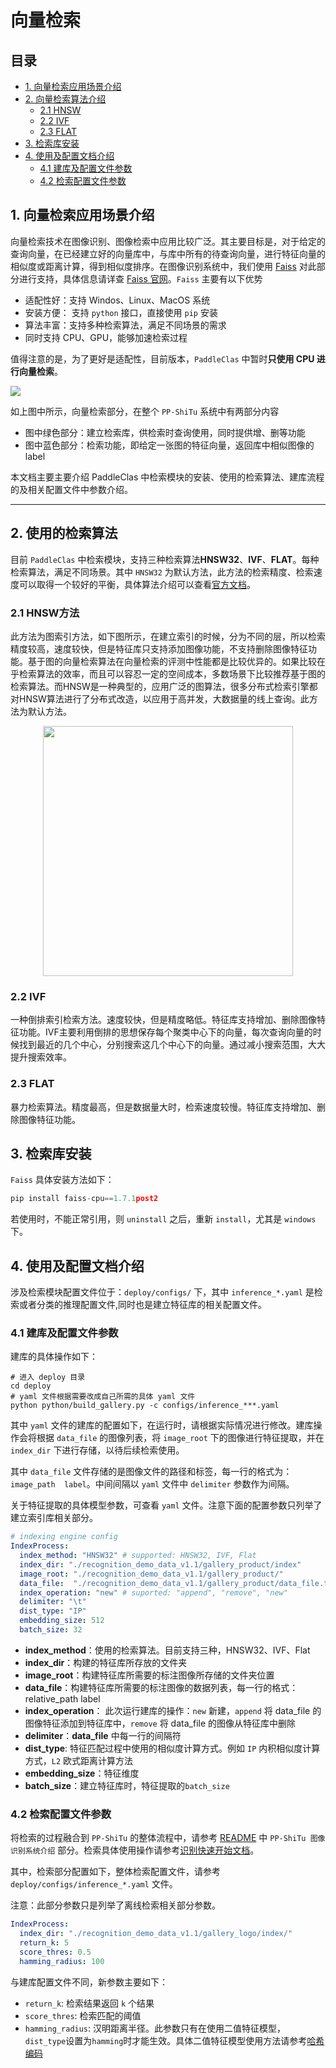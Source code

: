 # 向量检索

## 目录

- [1. 向量检索应用场景介绍](#1)
- [2. 向量检索算法介绍](#2)
	- [2.1 HNSW](#2.1)
	- [2.2 IVF](#2.2)
	- [2.3 FLAT](#2.3)
- [3. 检索库安装](#3)
- [4. 使用及配置文档介绍](#4)
	- [4.1 建库及配置文件参数](#4.1)
	- [4.2 检索配置文件参数](#4.2)


<a name="1"></a>
## 1. 向量检索应用场景介绍

向量检索技术在图像识别、图像检索中应用比较广泛。其主要目标是，对于给定的查询向量，在已经建立好的向量库中，与库中所有的待查询向量，进行特征向量的相似度或距离计算，得到相似度排序。在图像识别系统中，我们使用 [Faiss](https://github.com/facebookresearch/faiss) 对此部分进行支持，具体信息请详查 [Faiss 官网](https://github.com/facebookresearch/faiss)。`Faiss` 主要有以下优势

- 适配性好：支持 Windos、Linux、MacOS 系统
- 安装方便： 支持 `python` 接口，直接使用 `pip` 安装
- 算法丰富：支持多种检索算法，满足不同场景的需求
- 同时支持 CPU、GPU，能够加速检索过程

值得注意的是，为了更好是适配性，目前版本，`PaddleClas` 中暂时**只使用 CPU 进行向量检索**。

![](../../images/structure.jpg)

如上图中所示，向量检索部分，在整个 `PP-ShiTu` 系统中有两部分内容

- 图中绿色部分：建立检索库，供检索时查询使用，同时提供增、删等功能
- 图中蓝色部分：检索功能，即给定一张图的特征向量，返回库中相似图像的 label

本文档主要主要介绍 PaddleClas 中检索模块的安装、使用的检索算法、建库流程的及相关配置文件中参数介绍。

--------------------------

<a name="2"></a>
## 2. 使用的检索算法

目前 `PaddleClas` 中检索模块，支持三种检索算法**HNSW32**、**IVF**、**FLAT**。每种检索算法，满足不同场景。其中 `HNSW32` 为默认方法，此方法的检索精度、检索速度可以取得一个较好的平衡，具体算法介绍可以查看[官方文档](https://github.com/facebookresearch/faiss/wiki)。

<a name="2.1"></a>
### 2.1 HNSW方法

此方法为图索引方法，如下图所示，在建立索引的时候，分为不同的层，所以检索精度较高，速度较快，但是特征库只支持添加图像功能，不支持删除图像特征功能。基于图的向量检索算法在向量检索的评测中性能都是比较优异的。如果比较在乎检索算法的效率，而且可以容忍一定的空间成本，多数场景下比较推荐基于图的检索算法。而HNSW是一种典型的，应用广泛的图算法，很多分布式检索引擎都对HNSW算法进行了分布式改造，以应用于高并发，大数据量的线上查询。此方法为默认方法。
<div align="center">
<img src="../../images/algorithm_introduction/hnsw.png"  width = "400" />
</div>

<a name="2.2"></a>
### 2.2 IVF

一种倒排索引检索方法。速度较快，但是精度略低。特征库支持增加、删除图像特征功能。IVF主要利用倒排的思想保存每个聚类中心下的向量，每次查询向量的时候找到最近的几个中心，分别搜索这几个中心下的向量。通过减小搜索范围，大大提升搜索效率。

<a name="2.3"></a>
### 2.3 FLAT

暴力检索算法。精度最高，但是数据量大时，检索速度较慢。特征库支持增加、删除图像特征功能。


<a name="3"></a>

## 3. 检索库安装

`Faiss` 具体安装方法如下：

```python
pip install faiss-cpu==1.7.1post2
```

若使用时，不能正常引用，则 `uninstall` 之后，重新 `install`，尤其是 `windows` 下。


<a name="4"></a>

## 4. 使用及配置文档介绍

涉及检索模块配置文件位于：`deploy/configs/` 下，其中 `inference_*.yaml` 是检索或者分类的推理配置文件,同时也是建立特征库的相关配置文件。

<a name="4.1"></a>

### 4.1 建库及配置文件参数

建库的具体操作如下：

```shell
# 进入 deploy 目录
cd deploy
# yaml 文件根据需要改成自己所需的具体 yaml 文件
python python/build_gallery.py -c configs/inference_***.yaml
```

其中 `yaml` 文件的建库的配置如下，在运行时，请根据实际情况进行修改。建库操作会将根据 `data_file` 的图像列表，将 `image_root` 下的图像进行特征提取，并在 `index_dir` 下进行存储，以待后续检索使用。

其中 `data_file` 文件存储的是图像文件的路径和标签，每一行的格式为：`image_path  label`。中间间隔以 `yaml` 文件中 `delimiter` 参数作为间隔。

关于特征提取的具体模型参数，可查看 `yaml` 文件。注意下面的配置参数只列举了建立索引库相关部分。

```yaml
# indexing engine config
IndexProcess:
  index_method: "HNSW32" # supported: HNSW32, IVF, Flat
  index_dir: "./recognition_demo_data_v1.1/gallery_product/index"
  image_root: "./recognition_demo_data_v1.1/gallery_product/"
  data_file:  "./recognition_demo_data_v1.1/gallery_product/data_file.txt"
  index_operation: "new" # suported: "append", "remove", "new"
  delimiter: "\t"
  dist_type: "IP"
  embedding_size: 512
  batch_size: 32
```

- **index_method**：使用的检索算法。目前支持三种，HNSW32、IVF、Flat
- **index_dir**：构建的特征库所存放的文件夹
- **image_root**：构建特征库所需要的标注图像所存储的文件夹位置
- **data_file**：构建特征库所需要的标注图像的数据列表，每一行的格式：relative_path label
- **index_operation**： 此次运行建库的操作：`new` 新建，`append` 将 data_file 的图像特征添加到特征库中，`remove` 将 data_file 的图像从特征库中删除
- **delimiter**：**data_file** 中每一行的间隔符
- **dist_type**: 特征匹配过程中使用的相似度计算方式。例如 `IP` 内积相似度计算方式，`L2` 欧式距离计算方法
- **embedding_size**：特征维度
- **batch_size**：建立特征库时，特征提取的`batch_size`

<a name="4.2"></a>

### 4.2 检索配置文件参数


将检索的过程融合到 `PP-ShiTu` 的整体流程中，请参考 [README](../../../README_ch.md) 中 `PP-ShiTu 图像识别系统介绍` 部分。检索具体使用操作请参考[识别快速开始文档](../quick_start/quick_start_recognition.md)。

其中，检索部分配置如下，整体检索配置文件，请参考 `deploy/configs/inference_*.yaml` 文件。

注意：此部分参数只是列举了离线检索相关部分参数。

```yaml
IndexProcess:
  index_dir: "./recognition_demo_data_v1.1/gallery_logo/index/"
  return_k: 5
  score_thres: 0.5
  hamming_radius: 100
```

与建库配置文件不同，新参数主要如下：

- `return_k`: 检索结果返回 `k` 个结果
- `score_thres`: 检索匹配的阈值
- `hamming_radius`: 汉明距离半径。此参数只有在使用二值特征模型，`dist_type`设置为`hamming`时才能生效。具体二值特征模型使用方法请参考[哈希编码](./deep_hashing.md)
